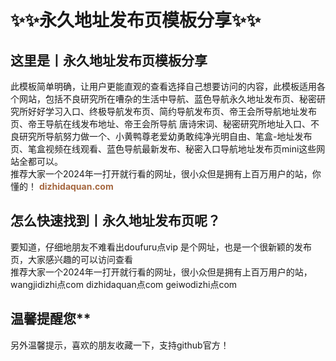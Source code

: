 # :sparkles::sparkles:永久地址发布页模板分享:sparkles::sparkles:
## 这里是丨**永久地址发布页模板分享**
此模板简单明确，让用户更能直观的查看选择自己想要访问的内容，此模板适用各个网站，包括不良研究所在嘈杂的生活中导航、蓝色导航永久地址发布页、秘密研究所好好学习入口、终极导航发布页、简约导航发布页、帝王会所导航地址发布页、帝王导航在线发布地址、帝王会所导航 唐诗宋词、秘密研究所地址入口、不良研究所导航努力做一个、小黄鸭尊老爱幼勇敢纯净光明自由、笔盒-地址发布页、笔盒视频在线观看、蓝色导航最新发布、秘密入口导航地址发布页mini这些网站全都可以。<br>
推荐大家一个2024年一打开就行看的网址，很小众但是拥有上百万用户的站，你懂的！ <font size="" color="#a5673f"><strong>dizhidaquan.com</strong></font>        
## 怎么快速找到丨**永久地址发布页**呢？
要知道，仔细地朋友不难看出doufuru点vip 是个网址，也是一个很新颖的发布页，大家感兴趣的可以访问查看<br>
推荐大家一个2024年一打开就行看的网址，很小众但是拥有上百万用户的站，wangjidizhi点com      dizhidaquan点com    geiwodizhi点com<br>
## 温馨提醒您**
另外温馨提示，喜欢的朋友收藏一下，支持github官方！<br>
